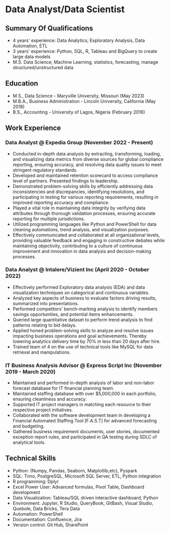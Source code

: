 # Data Analyst/Data Scientist

## Summary Of Qualifications
- 4 years' experience: Data Analytics; Exploratory Analysis, Data Automation, ETL
- 3 years' experience: Python, SQL, R, Tableau and BigQuery to create large data models
- M.S. Data Science; Machine Learning, statistics, forecasting, manage structured/unstructured data


## Education
- M.S., Data Science - Maryville University, Missouri (May 2023)
- M.B.A., Business Administration - Lincoln University, California (May 2018)
- B.S., Accounting - University of Lagos, Nigeria (February 2016)

## Work Experience

### Data Analyst @ Expedia Group (November 2022 - Present)
- Conducted in-depth data analysis by extracting, transforming, loading, and visualizing data metrics from diverse sources for global compliance reporting,
ensuring accuracy, and resolving data quality issues to meet stringent regulatory standards.
- Developed and maintained retention scorecard to access compliance level of partners. Presented findings to leadership.
- Demonstrated problem-solving skills by efficiently addressing data inconsistencies and discrepancies, identifying resolutions, and participating in testing for
various reporting requirements, resulting in improved reporting accuracy and compliance.
- Played a vital role in maintaining data integrity by verifying data attributes through thorough validation processes, ensuring accurate reporting for multiple
jurisdictions.
- Utilized programming languages like Python and PowerShell for data cleaning automations, trend analysis, and visualization purposes.
- Effectively communicated and collaborated at all organizational levels, providing valuable feedback and engaging in constructive debates while maintaining
objectivity, contributing to a culture of continuous improvement and innovation in data analysis and decision-making processes.


### Data Analyst @ Intalere/Vizient Inc (April 2020 - October 2022)
- Effectively performed Exploratory data analysis (EDA) and data visualization techniques on categorical and continuous variables.
- Analyzed key aspects of business to evaluate factors driving results, summarized into presentations.
- Performed competitors' bench-marking analysis to identify members savings opportunities, and potential items enhancements.
- Queried large quantitative dataset to perform trend analysis to find patterns relating to bid delays.
- Applied honed problem-solving skills to analyze and resolve issues impacting business operations and goal achievements. Thereby lowering analytics delivery
time by 70% in less than 20 days after hire.
- Trained team of 4 on the use of technical tools like MySQL for data retrieval and manipulations.


### IT Business Analysis Advisor @ Express Script Inc (November 2019 - March 2020)
- Maintained and performed in-depth analysis of labor and non-labor forecast database for IT financial planning team.
- Maintained staffing database with over $5,000,000 in each portfolio, ensuring cleanliness and accuracy.
- Supported IT project managers in matching each resource to their respective project initiatives.
- Collaborated with the software development team in developing a Financial Automated Staffing Tool [F.A.S.T] for advanced forecasting and budgeting.
- Gathered business requirement documents, user stories, documented exception report rules, and participated in QA testing during SDLC of analytical tools.


## Technical Skills
- Python: (Numpy, Pandas, Seaborn, Matplotlib,etc), Pyspark
- SQL: Trino, PostgreSQL, Microsoft SQL Server, ETL, Python integration
- R programming: Dplyr
- Excel Power User: Advanced formulas, Pivot Table, Dashboard development
- Data Visualization: Tableau/SQL driven interactive dashboard, Python
- Environment: Jupyter, R Studio, QueryBook, GitBash, Visual Studio, Quebole, Data Bricks, Tera Data
- Automation: PowerShell
- Documentation: Confluence, Jira
- Version control: Git Hub, SharePoint






